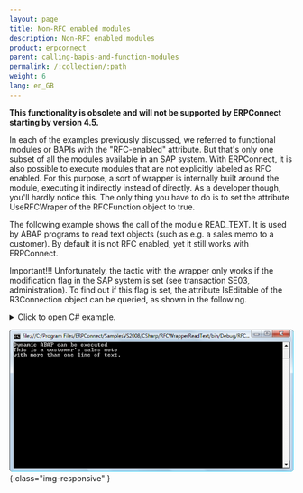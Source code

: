 ```yaml
---
layout: page
title: Non-RFC enabled modules
description: Non-RFC enabled modules
product: erpconnect
parent: calling-bapis-and-function-modules
permalink: /:collection/:path
weight: 6
lang: en_GB
---
```


**This functionality is obsolete and will not be supported by ERPConnect starting by version 4.5.**

In each of the examples previously discussed, we referred to functional modules or BAPIs with the "RFC-enabled" attribute. But that's only one subset of all the modules available in an SAP system. With ERPConnect, it is also possible to execute modules that are not explicitly labeled as RFC enabled. For this purpose, a sort of wrapper is internally built around the module, executing it indirectly instead of directly. As a developer though, you'll hardly notice this. The only thing you have to do is to set the attribute UseRFCWraper of the RFCFunction object to true.

The following example shows the call of the module READ_TEXT. It is used by ABAP programs to read text objects (such as e.g. a sales memo to a customer). By default it is not RFC enabled, yet it still works with ERPConnect.

Important!!! Unfortunately, the tactic with the wrapper only works if the modification flag in the SAP system is set (see transaction SE03, administration). To find out if this flag is set, the attribute IsEditable of the R3Connection object can be queried, as shown in the following.


<details>
<summary>Click to open C# example.</summary>
{% highlight csharp %}
static void Main(string[] args)
{
    using(R3Connection con = new R3Connection("hamlet",11,"RFCTestUser","pass01","EN","800"))
    {
        con.Open();
           
        // check if system is editable
        if (con.IsSystemEditable())
            Console.WriteLine("Dynamic ABAP can be executed");
        else
            Console.WriteLine("Sorry, it is forbidden " +
                "to execute dynamic ABAP.");
           
        // Create function object an fill parameters
        RFCFunction readtext = con.CreateFunction("READ_TEXT");
        readtext.Exports["CLIENT"].ParamValue = "800";
        readtext.Exports["ID"].ParamValue = "0001";
        readtext.Exports["LANGUAGE"].ParamValue = "EN";
        readtext.Exports["NAME"].ParamValue = "0000006001";
        readtext.Exports["OBJECT"].ParamValue = "KNA1";
           
        // enable RFC wrapper
        readtext.UseRFCWrapper = true;
           
        readtext.Execute();
           
        // process result lines
        foreach(RFCStructure line in readtext.Tables["LINES"].Rows)
        Console.WriteLine(line["TDLINE"].ToString());
        Console.ReadLine();
    }
}
{% endhighlight %}
</details>

![Dynamic-Abap](/img/content/Dynamic-Abap.png){:class="img-responsive" } 